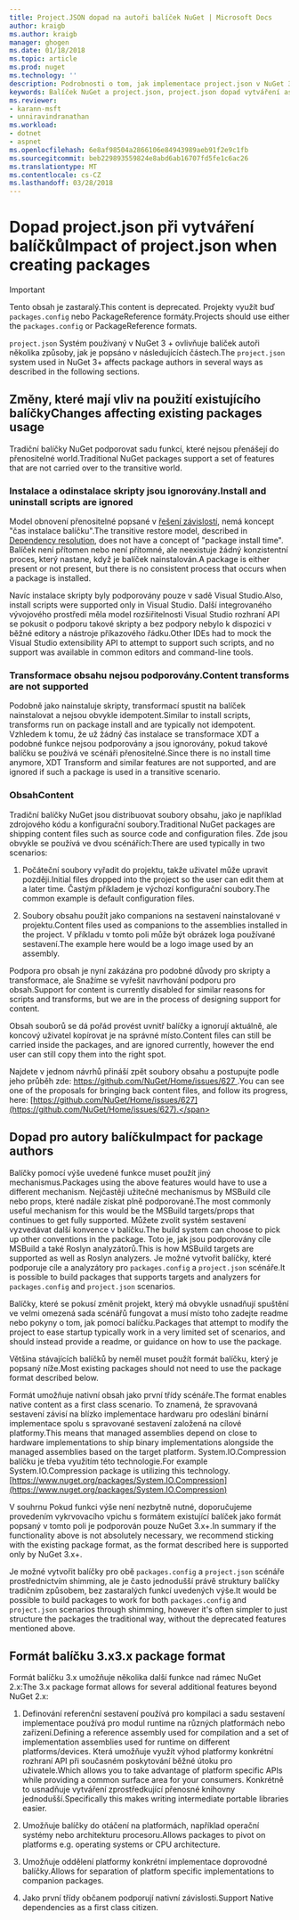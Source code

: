 ```yaml
---
title: Project.JSON dopad na autoři balíček NuGet | Microsoft Docs
author: kraigb
ms.author: kraigb
manager: ghogen
ms.date: 01/18/2018
ms.topic: article
ms.prod: nuget
ms.technology: ''
description: Podrobnosti o tom, jak implementace project.json v NuGet 3.x ovlivňuje balíček autoři, jako je například nepodporované funkce, obsahu a formátu balíčku.
keywords: Balíček NuGet a project.json, project.json dopad vytváření aspekty, project.json funkce
ms.reviewer:
- karann-msft
- unniravindranathan
ms.workload:
- dotnet
- aspnet
ms.openlocfilehash: 6e8af98504a2866106e84943989aeb91f2e9c1fb
ms.sourcegitcommit: beb229893559824e8abd6ab16707fd5fe1c6ac26
ms.translationtype: MT
ms.contentlocale: cs-CZ
ms.lasthandoff: 03/28/2018
---
```

# <a name="impact-of-projectjson-when-creating-packages"></a><span data-ttu-id="e2459-104">Dopad project.json při vytváření balíčků</span><span class="sxs-lookup"><span data-stu-id="e2459-104">Impact of project.json when creating packages</span></span>

> [!Important]
> <span data-ttu-id="e2459-105">Tento obsah je zastaralý.</span><span class="sxs-lookup"><span data-stu-id="e2459-105">This content is deprecated.</span></span> <span data-ttu-id="e2459-106">Projekty využít buď `packages.config` nebo PackageReference formáty.</span><span class="sxs-lookup"><span data-stu-id="e2459-106">Projects should use either the `packages.config` or PackageReference formats.</span></span>

<span data-ttu-id="e2459-107">`project.json` Systém používaný v NuGet 3 + ovlivňuje balíček autoři několika způsoby, jak je popsáno v následujících částech.</span><span class="sxs-lookup"><span data-stu-id="e2459-107">The `project.json` system used in NuGet 3+ affects package authors in several ways as described in the following sections.</span></span>

## <a name="changes-affecting-existing-packages-usage"></a><span data-ttu-id="e2459-108">Změny, které mají vliv na použití existujícího balíčky</span><span class="sxs-lookup"><span data-stu-id="e2459-108">Changes affecting existing packages usage</span></span>

<span data-ttu-id="e2459-109">Tradiční balíčky NuGet podporovat sadu funkcí, které nejsou přenášejí do přenositelné world.</span><span class="sxs-lookup"><span data-stu-id="e2459-109">Traditional NuGet packages support a set of features that are not carried over to the transitive world.</span></span>

### <a name="install-and-uninstall-scripts-are-ignored"></a><span data-ttu-id="e2459-110">Instalace a odinstalace skripty jsou ignorovány.</span><span class="sxs-lookup"><span data-stu-id="e2459-110">Install and uninstall scripts are ignored</span></span>

<span data-ttu-id="e2459-111">Model obnovení přenositelné popsané v [řešení závislostí](../consume-packages/dependency-resolution.md#dependency-resolution-with-packagereference), nemá koncept "čas instalace balíčku".</span><span class="sxs-lookup"><span data-stu-id="e2459-111">The transitive restore model, described in [Dependency resolution](../consume-packages/dependency-resolution.md#dependency-resolution-with-packagereference), does not have a concept of "package install time".</span></span> <span data-ttu-id="e2459-112">Balíček není přítomen nebo není přítomné, ale neexistuje žádný konzistentní proces, který nastane, když je balíček nainstalován.</span><span class="sxs-lookup"><span data-stu-id="e2459-112">A package is either present or not present, but there is no consistent process that occurs when a package is installed.</span></span>

<span data-ttu-id="e2459-113">Navíc instalace skripty byly podporovány pouze v sadě Visual Studio.</span><span class="sxs-lookup"><span data-stu-id="e2459-113">Also, install scripts were supported only in Visual Studio.</span></span> <span data-ttu-id="e2459-114">Další integrovaného vývojového prostředí měla model rozšiřitelnosti Visual Studio rozhraní API se pokusit o podporu takové skripty a bez podpory nebylo k dispozici v běžné editory a nástroje příkazového řádku.</span><span class="sxs-lookup"><span data-stu-id="e2459-114">Other IDEs had to mock the Visual Studio extensibility API to attempt to support such scripts, and no support was available in common editors and command-line tools.</span></span>

### <a name="content-transforms-are-not-supported"></a><span data-ttu-id="e2459-115">Transformace obsahu nejsou podporovány.</span><span class="sxs-lookup"><span data-stu-id="e2459-115">Content transforms are not supported</span></span>

<span data-ttu-id="e2459-116">Podobně jako nainstaluje skripty, transformací spustit na balíček nainstalovat a nejsou obvykle idempotent.</span><span class="sxs-lookup"><span data-stu-id="e2459-116">Similar to install scripts, transforms run on package install and are typically not idempotent.</span></span> <span data-ttu-id="e2459-117">Vzhledem k tomu, že už žádný čas instalace se transformace XDT a podobné funkce nejsou podporovány a jsou ignorovány, pokud takové balíčku se používá ve scénáři přenositelné.</span><span class="sxs-lookup"><span data-stu-id="e2459-117">Since there is no install time anymore, XDT Transform and similar features are not supported, and are ignored if such a package is used in a transitive scenario.</span></span>

### <a name="content"></a><span data-ttu-id="e2459-118">Obsah</span><span class="sxs-lookup"><span data-stu-id="e2459-118">Content</span></span>

<span data-ttu-id="e2459-119">Tradiční balíčky NuGet jsou distribuovat soubory obsahu, jako je například zdrojového kódu a konfigurační soubory.</span><span class="sxs-lookup"><span data-stu-id="e2459-119">Traditional NuGet packages are shipping content files such as source code and configuration files.</span></span> <span data-ttu-id="e2459-120">Zde jsou obvykle se používá ve dvou scénářích:</span><span class="sxs-lookup"><span data-stu-id="e2459-120">There are used typically in two scenarios:</span></span>

1. <span data-ttu-id="e2459-121">Počáteční soubory vyřadit do projektu, takže uživatel může upravit později.</span><span class="sxs-lookup"><span data-stu-id="e2459-121">Initial files dropped into the project so the user can edit them at a later time.</span></span> <span data-ttu-id="e2459-122">Častým příkladem je výchozí konfigurační soubory.</span><span class="sxs-lookup"><span data-stu-id="e2459-122">The common example is default configuration files.</span></span>

1. <span data-ttu-id="e2459-123">Soubory obsahu použít jako companions na sestavení nainstalované v projektu.</span><span class="sxs-lookup"><span data-stu-id="e2459-123">Content files used as companions to the assemblies installed in the project.</span></span> <span data-ttu-id="e2459-124">V příkladu v tomto poli může být obrázek loga používané sestavení.</span><span class="sxs-lookup"><span data-stu-id="e2459-124">The example here would be a logo image used by an assembly.</span></span>

<span data-ttu-id="e2459-125">Podpora pro obsah je nyní zakázána pro podobné důvody pro skripty a transformace, ale Snažíme se vyřešit navrhování podporu pro obsah.</span><span class="sxs-lookup"><span data-stu-id="e2459-125">Support for content is currently disabled for similar reasons for scripts and transforms, but we are in the process of designing support for content.</span></span>

<span data-ttu-id="e2459-126">Obsah souborů se dá pořád provést uvnitř balíčky a ignorují aktuálně, ale koncový uživatel kopírovat je na správné místo.</span><span class="sxs-lookup"><span data-stu-id="e2459-126">Content files can still be carried inside the packages, and are ignored currently, however the end user can still copy them into the right spot.</span></span>

<span data-ttu-id="e2459-127">Najdete v jednom návrhů přináší zpět soubory obsahu a postupujte podle jeho průběh zde: [ https://github.com/NuGet/Home/issues/627 ](https://github.com/NuGet/Home/issues/627).</span><span class="sxs-lookup"><span data-stu-id="e2459-127">You can see one of the proposals for bringing back content files, and follow its progress, here: [https://github.com/NuGet/Home/issues/627](https://github.com/NuGet/Home/issues/627).</span></span>

## <a name="impact-for-package-authors"></a><span data-ttu-id="e2459-128">Dopad pro autory balíčku</span><span class="sxs-lookup"><span data-stu-id="e2459-128">Impact for package authors</span></span>

<span data-ttu-id="e2459-129">Balíčky pomocí výše uvedené funkce muset použít jiný mechanismus.</span><span class="sxs-lookup"><span data-stu-id="e2459-129">Packages using the above features would have to use a different mechanism.</span></span> <span data-ttu-id="e2459-130">Nejčastěji užitečné mechanismus by MSBuild cíle nebo props, které nadále získat plně podporované.</span><span class="sxs-lookup"><span data-stu-id="e2459-130">The most commonly useful mechanism for this would be the MSBuild targets/props that continues to get fully supported.</span></span> <span data-ttu-id="e2459-131">Můžete zvolit systém sestavení vyzvedávat další konvence v balíčku.</span><span class="sxs-lookup"><span data-stu-id="e2459-131">The build system can choose to pick up other conventions in the package.</span></span> <span data-ttu-id="e2459-132">Toto je, jak jsou podporovány cíle MSBuild a také Roslyn analyzátorů.</span><span class="sxs-lookup"><span data-stu-id="e2459-132">This is how MSBuild targets are supported as well as Roslyn analyzers.</span></span> <span data-ttu-id="e2459-133">Je možné vytvořit balíčky, které podporuje cíle a analyzátory pro `packages.config` a `project.json` scénáře.</span><span class="sxs-lookup"><span data-stu-id="e2459-133">It is possible to build packages that supports targets and analyzers for `packages.config` and `project.json` scenarios.</span></span>

<span data-ttu-id="e2459-134">Balíčky, které se pokusí změnit projekt, který má obvykle usnadňují spuštění ve velmi omezená sada scénářů fungovat a musí místo toho zadejte readme nebo pokyny o tom, jak pomocí balíčku.</span><span class="sxs-lookup"><span data-stu-id="e2459-134">Packages that attempt to modify the project to ease startup typically work in a very limited set of scenarios, and should instead provide a readme, or guidance on how to use the package.</span></span>

<span data-ttu-id="e2459-135">Většina stávajících balíčků by neměl muset použít formát balíčku, který je popsaný níže.</span><span class="sxs-lookup"><span data-stu-id="e2459-135">Most existing packages should not need to use the package format described below.</span></span>

<span data-ttu-id="e2459-136">Formát umožňuje nativní obsah jako první třídy scénáře.</span><span class="sxs-lookup"><span data-stu-id="e2459-136">The format enables native content as a first class scenario.</span></span> <span data-ttu-id="e2459-137">To znamená, že spravovaná sestavení závisí na blízko implementace hardwaru pro odeslání binární implementace spolu s spravované sestavení založená na cílové platformy.</span><span class="sxs-lookup"><span data-stu-id="e2459-137">This means that managed assemblies depend on close to hardware implementations to ship binary implementations alongside the managed assemblies based on the target platform.</span></span> <span data-ttu-id="e2459-138">System.IO.Compression balíčku je třeba využitím této technologie.</span><span class="sxs-lookup"><span data-stu-id="e2459-138">For example System.IO.Compression package is utilizing this technology.</span></span> [https://www.nuget.org/packages/System.IO.Compression](https://www.nuget.org/packages/System.IO.Compression)

<span data-ttu-id="e2459-139">V souhrnu Pokud funkci výše není nezbytně nutné, doporučujeme provedením vykrvovacího vpichu s formátem existující balíček jako formát popsaný v tomto poli je podporován pouze NuGet 3.x+.</span><span class="sxs-lookup"><span data-stu-id="e2459-139">In summary if the functionality above is not absolutely necessary, we recommend sticking with the existing package format, as the format described here is supported only by NuGet 3.x+.</span></span>

<span data-ttu-id="e2459-140">Je možné vytvořit balíčky pro obě `packages.config` a `project.json` scénáře prostřednictvím shimming, ale je často jednodušší právě struktury balíčky tradičním způsobem, bez zastaralých funkcí uvedených výše.</span><span class="sxs-lookup"><span data-stu-id="e2459-140">It would be possible to build packages to work for both `packages.config` and `project.json` scenarios through shimming, however it's often simpler to just structure the packages the traditional way, without the deprecated features mentioned above.</span></span>

## <a name="3x-package-format"></a><span data-ttu-id="e2459-141">Formát balíčku 3.x</span><span class="sxs-lookup"><span data-stu-id="e2459-141">3.x package format</span></span>

<span data-ttu-id="e2459-142">Formát balíčku 3.x umožňuje několika další funkce nad rámec NuGet 2.x:</span><span class="sxs-lookup"><span data-stu-id="e2459-142">The 3.x package format allows for several additional features beyond NuGet 2.x:</span></span>

1. <span data-ttu-id="e2459-143">Definování referenční sestavení používá pro kompilaci a sadu sestavení implementace používá pro modul runtime na různých platformách nebo zařízení.</span><span class="sxs-lookup"><span data-stu-id="e2459-143">Defining a reference assembly used for compilation and a set of implementation assemblies used for runtime on different platforms/devices.</span></span> <span data-ttu-id="e2459-144">Která umožňuje využít výhod platformy konkrétní rozhraní API při současném poskytování běžné útoku pro uživatele.</span><span class="sxs-lookup"><span data-stu-id="e2459-144">Which allows you to take advantage of platform specific APIs while providing a common surface area for your consumers.</span></span> <span data-ttu-id="e2459-145">Konkrétně to usnadňuje vytváření zprostředkující přenosné knihovny jednodušší.</span><span class="sxs-lookup"><span data-stu-id="e2459-145">Specifically this makes writing intermediate portable libraries easier.</span></span>

1. <span data-ttu-id="e2459-146">Umožňuje balíčky do otáčení na platformách, například operační systémy nebo architekturu procesoru.</span><span class="sxs-lookup"><span data-stu-id="e2459-146">Allows packages to pivot on platforms e.g. operating systems or CPU architecture.</span></span>

1. <span data-ttu-id="e2459-147">Umožňuje oddělení platformy konkrétní implementace doprovodné balíčky.</span><span class="sxs-lookup"><span data-stu-id="e2459-147">Allows for separation of platform specific implementations to companion packages.</span></span>

1. <span data-ttu-id="e2459-148">Jako první třídy občanem podporují nativní závislosti.</span><span class="sxs-lookup"><span data-stu-id="e2459-148">Support Native dependencies as a first class citizen.</span></span>
